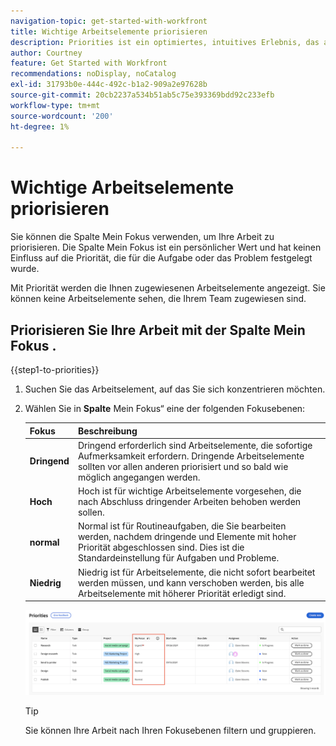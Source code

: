 ```yaml
---
navigation-topic: get-started-with-workfront
title: Wichtige Arbeitselemente priorisieren
description: Priorities ist ein optimiertes, intuitives Erlebnis, das auf Aufgabenbesitzer zugeschnitten ist.
author: Courtney
feature: Get Started with Workfront
recommendations: noDisplay, noCatalog
exl-id: 31793b0e-444c-492c-b1a2-909a2e97628b
source-git-commit: 20cb2237a534b51ab5c75e393369bdd92c233efb
workflow-type: tm+mt
source-wordcount: '200'
ht-degree: 1%

---
```


# Wichtige Arbeitselemente priorisieren

Sie können die Spalte Mein Fokus verwenden, um Ihre Arbeit zu priorisieren. Die Spalte Mein Fokus ist ein persönlicher Wert und hat keinen Einfluss auf die Priorität, die für die Aufgabe oder das Problem festgelegt wurde.

Mit Priorität werden die Ihnen zugewiesenen Arbeitselemente angezeigt. Sie können keine Arbeitselemente sehen, die Ihrem Team zugewiesen sind.

## Priorisieren Sie Ihre Arbeit mit der Spalte Mein Fokus .

{{step1-to-priorities}}

1. Suchen Sie das Arbeitselement, auf das Sie sich konzentrieren möchten.
1. Wählen Sie in **Spalte** Mein Fokus“ eine der folgenden Fokusebenen:

   | Fokus | Beschreibung |
   |-----------|-------------|
   | **Dringend** | Dringend erforderlich sind Arbeitselemente, die sofortige Aufmerksamkeit erfordern. Dringende Arbeitselemente sollten vor allen anderen priorisiert und so bald wie möglich angegangen werden. |
   | **Hoch** | Hoch ist für wichtige Arbeitselemente vorgesehen, die nach Abschluss dringender Arbeiten behoben werden sollen. |
   | **normal** | Normal ist für Routineaufgaben, die Sie bearbeiten werden, nachdem dringende und Elemente mit hoher Priorität abgeschlossen sind. Dies ist die Standardeinstellung für Aufgaben und Probleme. |
   | **Niedrig** | Niedrig ist für Arbeitselemente, die nicht sofort bearbeitet werden müssen, und kann verschoben werden, bis alle Arbeitselemente mit höherer Priorität erledigt sind. |

   ![](assets/my-focus-new.png)

   >[!TIP]
   >
   >Sie können Ihre Arbeit nach Ihren Fokusebenen filtern und gruppieren.
